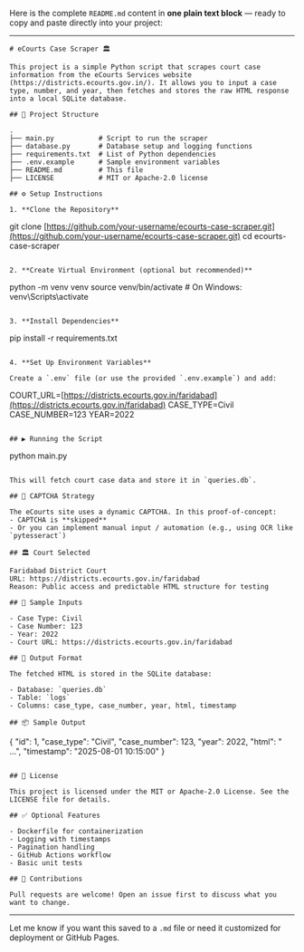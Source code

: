 Here is the complete `README.md` content in **one plain text block** — ready to copy and paste directly into your project:

---

```
# eCourts Case Scraper 🏛️

This project is a simple Python script that scrapes court case information from the eCourts Services website (https://districts.ecourts.gov.in/). It allows you to input a case type, number, and year, then fetches and stores the raw HTML response into a local SQLite database.

## 📁 Project Structure

.
├── main.py           # Script to run the scraper  
├── database.py       # Database setup and logging functions  
├── requirements.txt  # List of Python dependencies  
├── .env.example      # Sample environment variables  
├── README.md         # This file  
├── LICENSE           # MIT or Apache-2.0 license  

## ⚙️ Setup Instructions

1. **Clone the Repository**
```

git clone [https://github.com/your-username/ecourts-case-scraper.git](https://github.com/your-username/ecourts-case-scraper.git)
cd ecourts-case-scraper

```

2. **Create Virtual Environment (optional but recommended)**
```

python -m venv venv
source venv/bin/activate     # On Windows: venv\Scripts\activate

```

3. **Install Dependencies**
```

pip install -r requirements.txt

```

4. **Set Up Environment Variables**

Create a `.env` file (or use the provided `.env.example`) and add:
```

COURT\_URL=[https://districts.ecourts.gov.in/faridabad](https://districts.ecourts.gov.in/faridabad)
CASE\_TYPE=Civil
CASE\_NUMBER=123
YEAR=2022

```

## ▶️ Running the Script

```

python main.py

```

This will fetch court case data and store it in `queries.db`.

## 🧠 CAPTCHA Strategy

The eCourts site uses a dynamic CAPTCHA. In this proof-of-concept:
- CAPTCHA is **skipped**
- Or you can implement manual input / automation (e.g., using OCR like `pytesseract`)

## 🏛️ Court Selected

Faridabad District Court  
URL: https://districts.ecourts.gov.in/faridabad  
Reason: Public access and predictable HTML structure for testing

## 🧪 Sample Inputs

- Case Type: Civil  
- Case Number: 123  
- Year: 2022  
- Court URL: https://districts.ecourts.gov.in/faridabad

## 🧾 Output Format

The fetched HTML is stored in the SQLite database:

- Database: `queries.db`  
- Table: `logs`  
- Columns: case_type, case_number, year, html, timestamp  

## 📦 Sample Output

```

{
"id": 1,
"case\_type": "Civil",
"case\_number": 123,
"year": 2022,
"html": "<!DOCTYPE html> ...",
"timestamp": "2025-08-01 10:15:00"
}

```

## 🪪 License

This project is licensed under the MIT or Apache-2.0 License. See the LICENSE file for details.

## ✅ Optional Features

- Dockerfile for containerization  
- Logging with timestamps  
- Pagination handling  
- GitHub Actions workflow  
- Basic unit tests  

## 🙌 Contributions

Pull requests are welcome! Open an issue first to discuss what you want to change.
```

---

Let me know if you want this saved to a `.md` file or need it customized for deployment or GitHub Pages.
